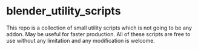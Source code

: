 # blender_utility_scripts
This repo is a collection of small utility scripts which is not going to be any addon. May be useful for faster production. All of these scripts are free to use without any limitation and any modification is welcome.

